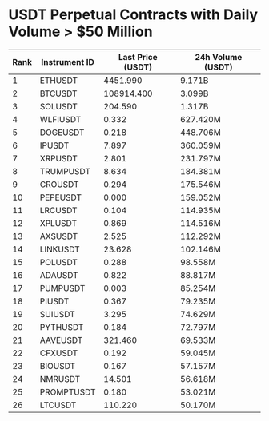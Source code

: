 # USDT Perpetual Contracts with Daily Volume > $50 Million

| Rank | Instrument ID | Last Price (USDT) | 24h Volume (USDT) |
|------|---------------|-------------------|-------------------|
| 1 | ETHUSDT | 4451.990 | 9.171B |
| 2 | BTCUSDT | 108914.400 | 3.099B |
| 3 | SOLUSDT | 204.590 | 1.317B |
| 4 | WLFIUSDT | 0.332 | 627.420M |
| 5 | DOGEUSDT | 0.218 | 448.706M |
| 6 | IPUSDT | 7.897 | 360.059M |
| 7 | XRPUSDT | 2.801 | 231.797M |
| 8 | TRUMPUSDT | 8.634 | 184.381M |
| 9 | CROUSDT | 0.294 | 175.546M |
| 10 | PEPEUSDT | 0.000 | 159.052M |
| 11 | LRCUSDT | 0.104 | 114.935M |
| 12 | XPLUSDT | 0.869 | 114.516M |
| 13 | AXSUSDT | 2.525 | 112.292M |
| 14 | LINKUSDT | 23.628 | 102.146M |
| 15 | POLUSDT | 0.288 | 98.558M |
| 16 | ADAUSDT | 0.822 | 88.817M |
| 17 | PUMPUSDT | 0.003 | 85.254M |
| 18 | PIUSDT | 0.367 | 79.235M |
| 19 | SUIUSDT | 3.295 | 74.629M |
| 20 | PYTHUSDT | 0.184 | 72.797M |
| 21 | AAVEUSDT | 321.460 | 69.533M |
| 22 | CFXUSDT | 0.192 | 59.045M |
| 23 | BIOUSDT | 0.167 | 57.157M |
| 24 | NMRUSDT | 14.501 | 56.618M |
| 25 | PROMPTUSDT | 0.180 | 53.021M |
| 26 | LTCUSDT | 110.220 | 50.170M |
